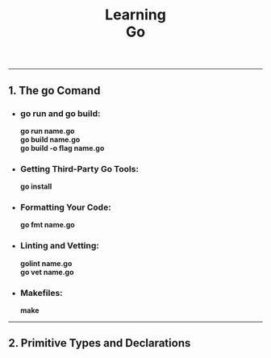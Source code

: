 <header>
  <h1>Learning <br> <strong>Go</strong></h1>
</header>
<main>
  <hr>
  <section>
    <h2>1. The go Comand</h2>
    <ul>
      <li>
        <h3>go run and go build:</h3>
        <b>go run name.go<br>go build name.go<br>go build -o flag name.go</b>
      </li>
      <li>
        <h3>Getting Third-Party Go Tools:</h3>
        <b>go install</b>
      </li>
      <li>
        <h3>Formatting Your Code:</h3>
        <b>go fmt name.go</b>
      </li>
      <li>
        <h3>Linting and Vetting:</h3>
        <b>golint name.go<br>go vet name.go</b>
      </li>  
      <li>
        <h3>Makefiles:</h3>
        <b>make</b>
      </li>
    </ul>
  </section>
  <hr>
  <section>
    <h2>2. Primitive Types and Declarations</h2>
  </section>
</main>
